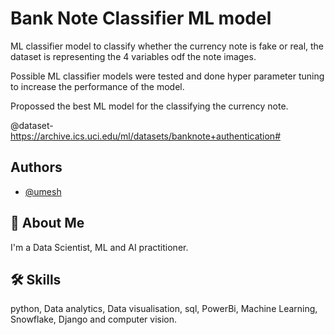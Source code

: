
# Bank Note Classifier ML model

ML classifier model to classify whether the currency note is fake or real, the dataset is representing the 4 variables odf the note images.

Possible ML classifier models were tested and done hyper parameter tuning to increase the performance of the model.

Propossed the best ML model for the classifying the currency note.

@dataset- https://archive.ics.uci.edu/ml/datasets/banknote+authentication#


## Authors

- [@umesh](https://github.com/umeshsyave)


## 🚀 About Me
I'm a Data Scientist, ML and AI practitioner.


## 🛠 Skills
python, Data analytics, Data visualisation, sql, PowerBi, Machine Learning, Snowflake, Django and computer vision.

